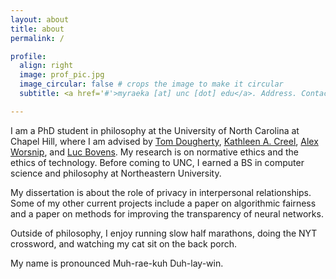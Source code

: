 ```yaml
---
layout: about
title: about
permalink: /

profile:
  align: right
  image: prof_pic.jpg
  image_circular: false # crops the image to make it circular
  subtitle: <a href='#'>myraeka [at] unc [dot] edu</a>. Address. Contacts. Motto. Etc.

---
```


I am a PhD student in philosophy at the University of North Carolina at Chapel Hill, where I am advised by [Tom Dougherty](https://sites.google.com/site/tomdoughertyphilosophy/), [Kathleen A. Creel](https://kathleenacreel.com/), [Alex Worsnip](https://www.alexworsnip.com/), and [Luc Bovens](https://philosophy.unc.edu/people/luc-bovens/). My research is on normative ethics and the ethics of technology. Before coming to UNC, I earned a BS in computer science and philosophy at Northeastern University. 

My dissertation is about the role of privacy in interpersonal relationships. Some of my other current projects include a paper on algorithmic fairness and a paper on methods for improving the transparency of neural networks.

Outside of philosophy, I enjoy running slow half marathons, doing the NYT crossword, and watching my cat sit on the back porch.

My name is pronounced Muh-rae-kuh Duh-lay-win. 
